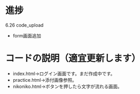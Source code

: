 # 進捗
6.26 code_upload
- form画面追加

# コードの説明（適宜更新します）
- index.html→ログイン画面です。まだ作成中です。
- practice.html→添付画像参照。
- nikoniko.html→ボタンを押したら文字が流れる画面。
